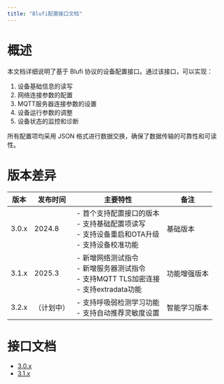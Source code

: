 ```yaml
---
title: "Blufi配置接口文档"
---
```


# 概述

本文档详细说明了基于 Blufi 协议的设备配置接口。通过该接口，可以实现：

1. 设备基础信息的读写
2. 网络连接参数的配置
3. MQTT服务器连接参数的设置
4. 设备运行参数的调整
5. 设备状态的监控和诊断

所有配置项均采用 JSON 格式进行数据交换，确保了数据传输的可靠性和可读性。

# 版本差异

| 版本 | 发布时间 | 主要特性 | 备注 |
|---|---|---|---|
| 3.0.x | 2024.8 | - 首个支持配置接口的版本<br>- 支持基础配置项读写<br>- 支持设备重启和OTA升级<br>- 支持设备校准功能 | 基础版本 |
| 3.1.x | 2025.3 | - 新增网络测试指令<br>- 新增服务器测试指令<br>- 支持MQTT TLS加密连接<br>- 支持extradata功能 | 功能增强版本 |
| 3.2.x | （计划中） | - 支持呼吸弱检测学习功能<br>- 支持自动推荐灵敏度设置 | 智能学习版本 |

# 接口文档
- [3.0.x](./3.0.x.md)
- [3.1.x](./3.1.x.md)